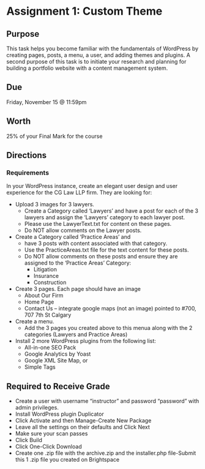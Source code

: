# Assignment 1: Custom Theme
## Purpose
This task helps you become familiar with the fundamentals of WordPress by creating pages, posts, a menu, a user, and adding themes and plugins. A second purpose of this task is to initiate your research and planning for building a portfolio website with a content management system.

## Due
Friday, November 15 @ 11:59pm 

## Worth
25% of your Final Mark for the course

## Directions
### Requirements
In your WordPress instance, create an elegant user design and user experience for the CG Law LLP firm.  They are looking for:
- Upload 3 images for 3 lawyers. 
  - Create a Category called ‘Lawyers’ and have a post for each of the 3 lawyers and assign the ‘Lawyers’ category to each lawyer post.  
  - Please use the LawyerText.txt for content on these pages.
  - Do NOT allow comments on the Lawyer posts.
- Create a Category called ‘Practice Areas’ and 
  - have 3 posts with content associated with that category.
  - Use the PracticeAreas.txt file for the text content for these posts.  
  - Do NOT allow comments on these posts and ensure they are assigned to the ‘Practice Areas’ Category:
    - Litigation
    - Insurance
    - Construction
- Create 3 pages. Each page should have an image
  - About Our Firm
  - Home Page
  - Contact Us – integrate google maps (not an image) pointed to #700, 707 7th St Calgary
- Create a menu.
  - Add the 3 pages you created above to this menua along with the 2 categories (Lawyers and Practice Areas)
- Install 2 more WordPress plugins from the following list:
  - All-in-one SEO Pack
  - Google Analytics by Yoast
  - Google XML Site Map, or
  - Simple Tags

## Required to Receive Grade
- Create a user with username “instructor” and password “password” with admin privileges.
- Install WordPress plugin Duplicator
- Click Activate and then Manage-Create New Package
- Leave all the settings on their defaults and Click Next
- Make sure your scan passes
- Click Build
- Click One-Click Download
- Create one .zip file with the archive.zip and the installer.php file-Submit this 1 .zip file you created on Brightspace